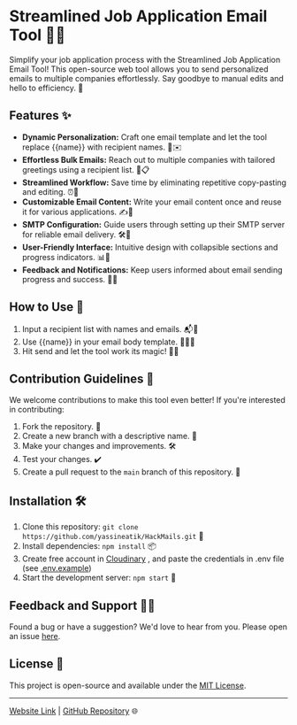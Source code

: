 # Streamlined Job Application Email Tool 📧💼

Simplify your job application process with the Streamlined Job Application Email Tool! This open-source web tool allows you to send personalized emails to multiple companies effortlessly. Say goodbye to manual edits and hello to efficiency. 🚀

## Features ✨

- **Dynamic Personalization:** Craft one email template and let the tool replace {{name}} with recipient names. 🎩✉️
- **Effortless Bulk Emails:** Reach out to multiple companies with tailored greetings using a recipient list. 💌📋
- **Streamlined Workflow:** Save time by eliminating repetitive copy-pasting and editing. ⏰🔁
- **Customizable Email Content:** Write your email content once and reuse it for various applications. ✍️📝
- **SMTP Configuration:** Guide users through setting up their SMTP server for reliable email delivery. 🛠️📨
- **User-Friendly Interface:** Intuitive design with collapsible sections and progress indicators. 📊🎨
- **Feedback and Notifications:** Keep users informed about email sending progress and success. 📢🚀

## How to Use 📝

1. Input a recipient list with names and emails. 📬👥
2. Use {{name}} in your email body template. 🧙‍♂️🔮
3. Hit send and let the tool work its magic! 🚀✨

## Contribution Guidelines 🤝

We welcome contributions to make this tool even better! If you're interested in contributing:

1. Fork the repository. 🍴
2. Create a new branch with a descriptive name. 🌿
3. Make your changes and improvements. 🛠️
4. Test your changes. ✔️
5. Create a pull request to the `main` branch of this repository. 🚀

## Installation 🛠️

1. Clone this repository: `git clone https://github.com/yassineatik/HackMails.git` 🧬
2. Install dependencies: `npm install` 📦
3. Create free account in [Cloudinary](https://cloudinary.com/) , and paste the credentials in .env file (see [.env.example](https://github.com/yassineatik/HackMails/blob/master/.env.example))
4. Start the development server: `npm start` 🚀

## Feedback and Support 📣🤗

Found a bug or have a suggestion? We'd love to hear from you. Please open an issue [here](https://github.com/yassineatik/HackMails/issues).

## License 📜

This project is open-source and available under the [MIT License](LICENSE).

---

[Website Link](https://hackmails.com) | [GitHub Repository](https://github.com/yassineatik/HackMails) 🌐
